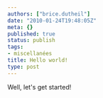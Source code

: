 ```yaml
---
authors: ["brice.dutheil"]
date: "2010-01-24T19:48:05Z"
meta: {}
published: true
status: publish
tags:
- miscellanées
title: Hello world!
type: post
---
```


Well, let's get started!
